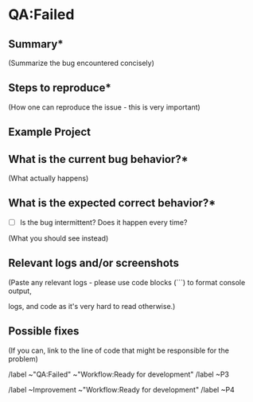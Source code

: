 # QA:Failed


## Summary*

  

(Summarize the bug encountered concisely)

  
  

## Steps to reproduce*

  

(How one can reproduce the issue - this is very important)

  
  

## Example Project

 

  

## What is the current bug behavior?*

  

(What actually happens)

  
  

## What is the expected correct behavior?*


* [ ]   Is the bug intermittent? Does it happen every time?

  

(What you should see instead)

  
  

## Relevant logs and/or screenshots

  

(Paste any relevant logs - please use code blocks (```) to format console output,

logs, and code as it's very hard to read otherwise.)

  
  

## Possible fixes

  

(If you can, link to the line of code that might be responsible for the problem)

  

[//]: <It's a bug? Use these tags.> 
/label ~"QA:Failed" ~"Workflow:Ready for development"
/label ~P3 

[//]: <It's a improvement? Use these tags.> 
/label ~Improvement ~"Workflow:Ready for development"
/label ~P4

[//]: <Priorities>
[//]: <P1: Urgente - Arrumar tão logo que seja possível, na release atual e com menos de 2 dias>
[//]: <P2: Alta - Arrumar em até 5 dias>
[//]: <P3: Média - Arrumar em até 10 dias>
[//]: <P4: Baixa - Arrumar em até 30 dias>

